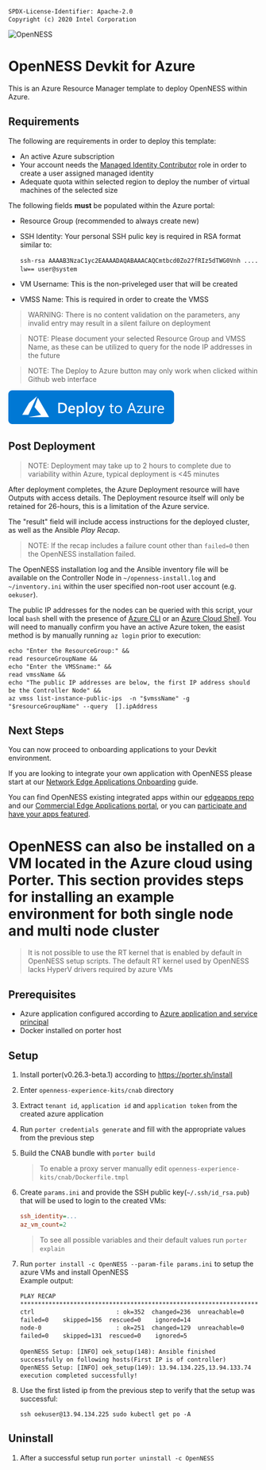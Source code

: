 ```text
SPDX-License-Identifier: Apache-2.0
Copyright (c) 2020 Intel Corporation
```

![OpenNESS](https://www.openness.org/images/openness-logo.png)

# OpenNESS Devkit for Azure

This is an Azure Resource Manager template to deploy OpenNESS within Azure. 

## Requirements

The following are requirements in order to deploy this template:

* An active Azure subscription
* Your account needs the [Managed Identity Contributor](https://docs.microsoft.com/en-us/azure/role-based-access-control/built-in-roles#managed-identity-contributor) role  in order to create a user assigned managed identity
* Adequate quota within selected region to deploy the number of virtual machines of the selected size



The following fields **must** be populated within the Azure portal:

* Resource Group (recommended to always create new)

* SSH Identity:  Your personal SSH pulic key is required in RSA format similar to:

    `ssh-rsa AAAAB3NzaC1yc2EAAAADAQABAAACAQCmtbcd0Zo27fRIz5dTWG0Vnh .... lw== user@system`

* VM Username:  This is the non-priveleged user that will be created

* VMSS Name:  This is required in order to create the VMSS

> WARNING:  There is no content validation on the parameters, any invalid entry may result in a silent failure on deployment

> NOTE:  Please document your selected Resource Group and VMSS Name, as these can be utilized to query for the node IP addresses in the future

> NOTE: The Deploy to Azure button may only work when clicked within Github web interface

[![Deploy To Azure](https://raw.githubusercontent.com/Azure/azure-quickstart-templates/master/1-CONTRIBUTION-GUIDE/images/deploytoazure.svg?sanitize=true)](https://portal.azure.com/#create/Microsoft.Template/uri/https%3A%2F%2Fraw.githubusercontent.com%2Fopen-ness%2Fopenness-experience-kits%2Fmaster%2Fcloud%2Fazuredeploy.json)

## Post Deployment

> NOTE:  Deployment may take up to 2 hours to complete due to variability within Azure, typical deployment is <45 minutes

After deployment completes, the Azure Deployment resource will have Outputs with access details.  The Deployment resource itself will only be retained for 26-hours, this is a limitation of the Azure service.

The "result" field will include access instructions for the deployed cluster, as well as the Ansible _Play Recap_.

>  NOTE: If the recap includes a failure count other than `failed=0` then the OpenNESS installation failed.

The OpenNESS installation log and the Ansible inventory file will be available on the Controller Node in `~/openness-install.log` and `~/inventory.ini` within the user specified non-root user account (e.g. `oekuser`).

The public IP addresses for the nodes can be queried with this script, your local `bash` shell with the presence of [Azure CLI](https://docs.microsoft.com/en-us/cli/azure/install-azure-cli) or an [Azure Cloud Shell](https://docs.microsoft.com/en-us/azure/cloud-shell/overview).  You will need to manually confirm you have an active Azure token, the easist method is by manually running `az login` prior to execution:

```shell
echo "Enter the ResourceGroup:" &&
read resourceGroupName &&
echo "Enter the VMSSname:" &&
read vmssName &&
echo "The public IP addresses are below, the first IP address should be the Controller Node" &&
az vmss list-instance-public-ips  -n "$vmssName" -g "$resourceGroupName" --query  [].ipAddress
```

## Next Steps

You can now proceed to onboarding applications to your Devkit environment. 

If you are looking to integrate your own application with OpenNESS please start at our [Network Edge Applications Onboarding](https://www.openness.org/docs/doc/applications-onboard/network-edge-applications-onboarding) guide.

You can find OpenNESS existing integrated apps within our [edgeapps repo](https://github.com/open-ness/edgeapps) and our [Commercial Edge Applications portal](https://networkbuilders.intel.com/commercial-applications), or you can [participate and have your apps featured](https://networkbuilders.intel.com/commercial-applications/participate).


# OpenNESS can also be installed on a VM located in the Azure cloud using Porter. This section provides steps for installing an example environment for both single node and multi node cluster

> It is not possible to use the RT kernel that is enabled by default in OpenNESS setup scripts. The default RT kernel used by OpenNESS lacks HyperV drivers required by azure VMs

## Prerequisites

* Azure application configured according to [Azure application and service principal](https://docs.microsoft.com/en-us/azure/active-directory/develop/howto-create-service-principal-portal)
* Docker installed on porter host

## Setup

1. Install porter(v0.26.3-beta.1) according to <https://porter.sh/install>
2. Enter `openness-experience-kits/cnab` directory
3. Extract `tenant id`, `application id` and `application token` from the created azure application
4. Run `porter credentials generate` and fill with the appropriate values from the previous step
5. Build the CNAB bundle with `porter build`
   > To enable a proxy server manually edit `openness-experience-kits/cnab/Dockerfile.tmpl`
6. Create `params.ini` and provide the SSH public key(`~/.ssh/id_rsa.pub`) that will be used to login to the created VMs:

   ```ini
   ssh_identity=...
   az_vm_count=2
   ```

   > To see all possible variables and their default values run `porter explain`
7. Run `porter install -c OpenNESS --param-file params.ini` to setup the azure VMs and install OpenNESS  
   Example output:

   ```text
   PLAY RECAP *********************************************************************
   ctrl                       : ok=352  changed=236  unreachable=0    failed=0    skipped=156  rescued=0    ignored=14
   node-0                     : ok=251  changed=129  unreachable=0    failed=0    skipped=131  rescued=0    ignored=5

   OpenNESS Setup: [INFO] oek_setup(148): Ansible finished successfully on following hosts(First IP is of controller)
   OpenNESS Setup: [INFO] oek_setup(149): 13.94.134.225,13.94.133.74
   execution completed successfully!
   ```

8. Use the first listed ip from the previous step to verify that the setup was successful:

   ```shell
   ssh oekuser@13.94.134.225 sudo kubectl get po -A
   ```

## Uninstall

1. After a successful setup run `porter uninstall -c OpenNESS`

